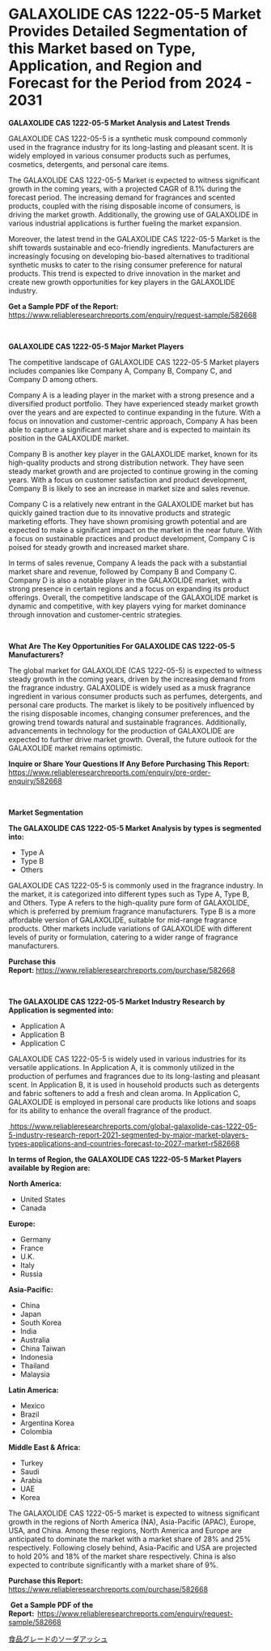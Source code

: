 <p><h1>GALAXOLIDE CAS 1222-05-5 Market Provides Detailed Segmentation of this Market based on Type, Application, and Region and Forecast for the Period from 2024 - 2031</h1></p><p><strong>GALAXOLIDE CAS 1222-05-5 Market Analysis and Latest Trends</strong></p>
<p><p>GALAXOLIDE CAS 1222-05-5 is a synthetic musk compound commonly used in the fragrance industry for its long-lasting and pleasant scent. It is widely employed in various consumer products such as perfumes, cosmetics, detergents, and personal care items.</p><p>The GALAXOLIDE CAS 1222-05-5 Market is expected to witness significant growth in the coming years, with a projected CAGR of 8.1% during the forecast period. The increasing demand for fragrances and scented products, coupled with the rising disposable income of consumers, is driving the market growth. Additionally, the growing use of GALAXOLIDE in various industrial applications is further fueling the market expansion.</p><p>Moreover, the latest trend in the GALAXOLIDE CAS 1222-05-5 Market is the shift towards sustainable and eco-friendly ingredients. Manufacturers are increasingly focusing on developing bio-based alternatives to traditional synthetic musks to cater to the rising consumer preference for natural products. This trend is expected to drive innovation in the market and create new growth opportunities for key players in the GALAXOLIDE industry.</p></p>
<p><strong>Get a Sample PDF of the Report:&nbsp;</strong> <a href="https://www.reliableresearchreports.com/enquiry/request-sample/582668">https://www.reliableresearchreports.com/enquiry/request-sample/582668</a></p>
<p>&nbsp;</p>
<p><strong>GALAXOLIDE CAS 1222-05-5 Major Market Players</strong></p>
<p><p>The competitive landscape of GALAXOLIDE CAS 1222-05-5 Market players includes companies like Company A, Company B, Company C, and Company D among others. </p><p>Company A is a leading player in the market with a strong presence and a diversified product portfolio. They have experienced steady market growth over the years and are expected to continue expanding in the future. With a focus on innovation and customer-centric approach, Company A has been able to capture a significant market share and is expected to maintain its position in the GALAXOLIDE market.</p><p>Company B is another key player in the GALAXOLIDE market, known for its high-quality products and strong distribution network. They have seen steady market growth and are projected to continue growing in the coming years. With a focus on customer satisfaction and product development, Company B is likely to see an increase in market size and sales revenue.</p><p>Company C is a relatively new entrant in the GALAXOLIDE market but has quickly gained traction due to its innovative products and strategic marketing efforts. They have shown promising growth potential and are expected to make a significant impact on the market in the near future. With a focus on sustainable practices and product development, Company C is poised for steady growth and increased market share.</p><p>In terms of sales revenue, Company A leads the pack with a substantial market share and revenue, followed by Company B and Company C. Company D is also a notable player in the GALAXOLIDE market, with a strong presence in certain regions and a focus on expanding its product offerings. Overall, the competitive landscape of the GALAXOLIDE market is dynamic and competitive, with key players vying for market dominance through innovation and customer-centric strategies.</p></p>
<p>&nbsp;</p>
<p><strong>What Are The Key Opportunities For GALAXOLIDE CAS 1222-05-5 Manufacturers?</strong></p>
<p><p>The global market for GALAXOLIDE (CAS 1222-05-5) is expected to witness steady growth in the coming years, driven by the increasing demand from the fragrance industry. GALAXOLIDE is widely used as a musk fragrance ingredient in various consumer products such as perfumes, detergents, and personal care products. The market is likely to be positively influenced by the rising disposable incomes, changing consumer preferences, and the growing trend towards natural and sustainable fragrances. Additionally, advancements in technology for the production of GALAXOLIDE are expected to further drive market growth. Overall, the future outlook for the GALAXOLIDE market remains optimistic.</p></p>
<p><strong>Inquire or Share Your Questions If Any Before Purchasing This Report:</strong> <a href="https://www.reliableresearchreports.com/enquiry/pre-order-enquiry/582668">https://www.reliableresearchreports.com/enquiry/pre-order-enquiry/582668</a></p>
<p>&nbsp;</p>
<p><strong>Market Segmentation</strong></p>
<p><strong>The GALAXOLIDE CAS 1222-05-5 Market Analysis by types is segmented into:</strong></p>
<p><ul><li>Type A</li><li>Type B</li><li>Others</li></ul></p>
<p><p>GALAXOLIDE CAS 1222-05-5 is commonly used in the fragrance industry. In the market, it is categorized into different types such as Type A, Type B, and Others. Type A refers to the high-quality pure form of GALAXOLIDE, which is preferred by premium fragrance manufacturers. Type B is a more affordable version of GALAXOLIDE, suitable for mid-range fragrance products. Other markets include variations of GALAXOLIDE with different levels of purity or formulation, catering to a wider range of fragrance manufacturers.</p></p>
<p><strong>Purchase this Report:&nbsp;</strong><a href="https://www.reliableresearchreports.com/purchase/582668">https://www.reliableresearchreports.com/purchase/582668</a></p>
<p>&nbsp;</p>
<p><strong>The GALAXOLIDE CAS 1222-05-5 Market Industry Research by Application is segmented into:</strong></p>
<p><ul><li>Application A</li><li>Application B</li><li>Application C</li></ul></p>
<p><p>GALAXOLIDE CAS 1222-05-5 is widely used in various industries for its versatile applications. In Application A, it is commonly utilized in the production of perfumes and fragrances due to its long-lasting and pleasant scent. In Application B, it is used in household products such as detergents and fabric softeners to add a fresh and clean aroma. In Application C, GALAXOLIDE is employed in personal care products like lotions and soaps for its ability to enhance the overall fragrance of the product.</p></p>
<p><a href="https://www.reliableresearchreports.com/global-galaxolide-cas-1222-05-5-industry-research-report-2021-segmented-by-major-market-players-types-applications-and-countries-forecast-to-2027-market-r582668">&nbsp;https://www.reliableresearchreports.com/global-galaxolide-cas-1222-05-5-industry-research-report-2021-segmented-by-major-market-players-types-applications-and-countries-forecast-to-2027-market-r582668</a></p>
<p><strong>In terms of Region, the GALAXOLIDE CAS 1222-05-5 Market Players available by Region are:</strong></p>
<p>
    <p> <strong> North America: </strong>
        <ul>
            <li>United States</li>
            <li>Canada</li>
        </ul>
        </p> 
    <p> <strong> Europe: </strong>
        <ul>
            <li>Germany</li>
            <li>France</li>
            <li>U.K.</li>
            <li>Italy</li>
            <li>Russia</li>
        </ul>
        </p> 
    <p> <strong> Asia-Pacific: </strong>
        <ul>
            <li>China</li>
            <li>Japan</li>
            <li>South Korea</li>
            <li>India</li>
            <li>Australia</li>
            <li>China Taiwan</li>
            <li>Indonesia</li>
            <li>Thailand</li>
            <li>Malaysia</li>
        </ul>
        </p> 
    <p> <strong> Latin America: </strong>
        <ul>
            <li>Mexico</li>
            <li>Brazil</li>
            <li>Argentina Korea</li>
            <li>Colombia</li>
        </ul>
        </p> 
    <p> <strong> Middle East & Africa: </strong>
        <ul>
            <li>Turkey</li>
            <li>Saudi</li>
            <li>Arabia</li>
            <li>UAE</li>
            <li>Korea</li>
        </ul>
    </p>
    </p>
<p><p>The GALAXOLIDE CAS 1222-05-5 market is expected to witness significant growth in the regions of North America (NA), Asia-Pacific (APAC), Europe, USA, and China. Among these regions, North America and Europe are anticipated to dominate the market with a market share of 28% and 25% respectively. Following closely behind, Asia-Pacific and USA are projected to hold 20% and 18% of the market share respectively. China is also expected to contribute significantly with a market share of 9%.</p></p>
<p><strong>Purchase this Report: </strong><a href="https://www.reliableresearchreports.com/purchase/582668">https://www.reliableresearchreports.com/purchase/582668</a></p>
<p>&nbsp;<strong>Get a Sample PDF of the Report:&nbsp;&nbsp;</strong><a href="https://www.reliableresearchreports.com/enquiry/request-sample/582668">https://www.reliableresearchreports.com/enquiry/request-sample/582668</a></p>
<p><strong></strong></p>
<p><p><a href="https://github.com/jkjreqjscoxx7/Market-Research-Report-List-2/blob/main/850720395352.md">食品グレードのソーダアッシュ</a></p></p>